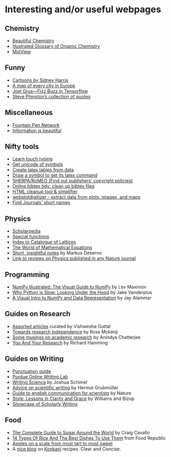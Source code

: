 # Interesting and/or useful webpages

## Chemistry

- [Beautiful Chemistry](https://www.beautifulchemistry.net/reaction/)
- [Illustrated Glossary of Organic Chemistry](https://www.chem.ucla.edu/~harding/IGOC/IGOC.html)
- [MolView](https://molview.org/)

## Funny

- [Cartoons by Sidney Harris](https://www.sciencecartoonsplus.com/index.php)
- [A map of every city in Europe](https://www.reddit.com/r/europe/comments/9m5spl/a_map_of_every_city_in_europe/)
- [Joel Grus—Fizz Buzz in Tensorflow](https://joelgrus.com/2016/05/23/fizz-buzz-in-tensorflow/)
- [Steve Plimpton’s collection of quotes](https://cs.sandia.gov/~sjplimp/quotes.html)

## Miscellaneous

- [Fountain Pen Network](https://www.fountainpennetwork.com/)
- [Information is beautiful](https://www.informationisbeautiful.net/)

## Nifty tools

- [Learn touch typing](https://www.typingclub.com/)
- [Get unicode of symbols](https://www.unicodeit.net/)
- [Create latex tables from data](https://www.tablesgenerator.com/)
- [Draw a symbol to get its latex command](https://detexify.kirelabs.org/classify.html)
- [SHERPA/RoMEO (Find out publishers' copyright policies)](https://www.sherpa.ac.uk/romeo/)
- [Online bibtex tidy: clean up bibtex files](https://flamingtempura.github.io/bibtex-tidy/)
- [HTML cleanup tool & simplifier](https://www.htmlwasher.com/)
- [webplotdigitizer - extract data from plots, images, and maps](https://automeris.io/WebPlotDigitizer/)
- [Find Journals' short names](https://www.ncbi.nlm.nih.gov/nlmcatalog/journals)

## Physics

- [Scholarpedia](https://www.scholarpedia.org/article/Main_Page)
- [Special functions](https://dlmf.nist.gov/)
- [Index to Catalogue of Lattices](https://www.math.rwth-aachen.de/~Gabriele.Nebe/LATTICES/)
- [The World of Mathematical Equations](https://eqworld.ipmnet.ru/)
- [Short, insightful notes](https://research.phys.cmu.edu/deserno/random-acts-of-knowledge/) by Markus Deserno
- [Link to reviews on Physics published in any Nature journal](https://www.nature.com/search?order=relevance&article_type=reviews%2Cprotocols&subject=physics)

## Programming

- [NumPy Illustrated: The Visual Guide to NumPy](https://betterprogramming.pub/numpy-illustrated-the-visual-guide-to-numpy-3b1d4976de1d) by Lev Maximov
- [Why Python is Slow: Looking Under the Hood](https://jakevdp.github.io/blog/2014/05/09/why-python-is-slow/) by Jake Vanderplus
- [A Visual Intro to NumPy and Data Representation](https://jalammar.github.io/visual-numpy/) by Jay Alammar

## Guides on Research

- [Assorted articles](https://teelabiisc.wordpress.com/professional-skills/) curated by Vishwesha Guttal
- [Towards research independence](https://condensedconcepts.blogspot.de/2011/09/towards-research-independence.html) by Ross Mckenji
- [Some musings on academic research](https://home.iitk.ac.in/~anindya/musing_on_academic_research.htm) by Anindya Chatterjee
- [You And Your Research](https://www.cs.virginia.edu/~robins/YouAndYourResearch.html) by Richard Hamming

## Guides on Writing

- [Punctuation guide](https://www.thepunctuationguide.com/)
- [Purdue Online Writing Lab](https://owl.purdue.edu/owl/purdue_owl.html)
- [Writing Science](https://global.oup.com/academic/product/writing-science-9780199760244?cc=de&lang=en&) by Joshua Schimel
- [Advice on scientific writing](https://www.mpinat.mpg.de/631838/guidelines_english.pdf) by Hermut Grubmüller
- [Guide to english communication for scientists](https://www.nature.com/scitable/ebooks/english-communication-for-scientists-14053993/contents/) by Nature
- [Style: Lessons in Clarity and Grace](https://en.wikipedia.org/wiki/Style:_Lessons_in_Clarity_and_Grace) by Williams and Bizup
- [Showcase of Scholarly Writing](https://www.hendrenwriting.com/showcase#)

## Food

- [The Complete Guide to Sugar Around the World](https://www.saveur.com/global-sugar-guide) by Craig Cavallo
- [14 Types Of Rice And The Best Dishes To Use Them](https://www.foodrepublic.com/2017/03/15/all-types-of-rice/) from Food Republic
- [Apples on a scale from most tart to most sweet](https://www.reddit.com/r/coolguides/comments/davkj5/apples_on_a_scale_from_most_tart_to_most_sweet/)
- A [nice blog](https://www.konkanirecipes.com/) on [Konkani](https://en.wikipedia.org/wiki/Konkan) recipes. Clear and Concise.

